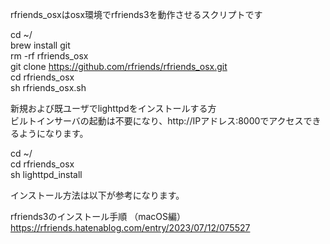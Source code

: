 rfriends_osxはosx環境でrfriends3を動作させるスクリプトです  
  
cd ~/  
brew install git  
rm -rf rfriends_osx  
git clone https://github.com/rfriends/rfriends_osx.git  
cd rfriends_osx  
sh rfriends_osx.sh  
  
新規および既ユーザでlighttpdをインストールする方  
ビルトインサーバの起動は不要になり、http://IPアドレス:8000でアクセスできるようになります。
  
cd ~/  
cd rfriends_osx  
sh lighttpd_install  
  
インストール方法は以下が参考になります。 
  
rfriends3のインストール手順 （macOS編）  
https://rfriends.hatenablog.com/entry/2023/07/12/075527  
